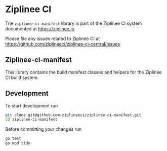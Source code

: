# Ziplinee CI

The `ziplinee-ci-manifest` library is part of the Ziplinee CI system documented at https://ziplinee.io.

Please file any issues related to Ziplinee CI at https://github.com/ziplineeci/ziplinee-ci-central/issues

## Ziplinee-ci-manifest

This library contains the build manifest classes and helpers for the Ziplinee CI build system.

## Development

To start development run

```bash
git clone git@github.com:ziplineeci/ziplinee-ci-manifest.git
cd ziplinee-ci-manifest
```

Before committing your changes run

```bash
go test
go mod tidy
```